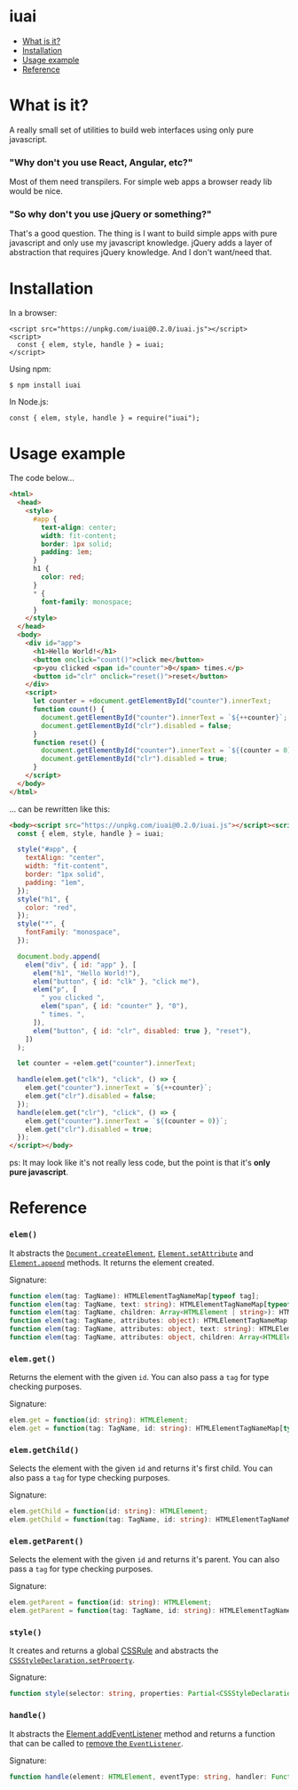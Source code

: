 # iuai

- [What is it?](#what-is-it)
- [Installation](#installation)
- [Usage example](#usage-example)
- [Reference](#reference)

# What is it?

A really small set of utilities to build web interfaces using only pure javascript.

### "Why don't you use React, Angular, etc?"

Most of them need transpilers. For simple web apps a browser ready lib would be nice.

### "So why don't you use jQuery or something?"

That's a good question. The thing is I want to build simple apps with pure javascript and only use my javascript knowledge. jQuery adds a layer of abstraction that requires jQuery knowledge. And I don't want/need that.

# Installation

In a browser:

```
<script src="https://unpkg.com/iuai@0.2.0/iuai.js"></script>
<script>
  const { elem, style, handle } = iuai;
</script>
```

Using npm:

```
$ npm install iuai
```

In Node.js:

```
const { elem, style, handle } = require("iuai");
```

# Usage example

The code below...

```html
<html>
  <head>
    <style>
      #app {
        text-align: center;
        width: fit-content;
        border: 1px solid;
        padding: 1em;
      }
      h1 {
        color: red;
      }
      * {
        font-family: monospace;
      }
    </style>
  </head>
  <body>
    <div id="app">
      <h1>Hello World!</h1>
      <button onclick="count()">click me</button>
      <p>you clicked <span id="counter">0</span> times.</p>
      <button id="clr" onclick="reset()">reset</button>
    </div>
    <script>
      let counter = +document.getElementById("counter").innerText;
      function count() {
        document.getElementById("counter").innerText = `${++counter}`;
        document.getElementById("clr").disabled = false;
      }
      function reset() {
        document.getElementById("counter").innerText = `${(counter = 0)}`;
        document.getElementById("clr").disabled = true;
      }
    </script>
  </body>
</html>
```

... can be rewritten like this:

```html
<body><script src="https://unpkg.com/iuai@0.2.0/iuai.js"></script><script>
  const { elem, style, handle } = iuai;

  style("#app", {
    textAlign: "center",
    width: "fit-content",
    border: "1px solid",
    padding: "1em",
  });
  style("h1", {
    color: "red",
  });
  style("*", {
    fontFamily: "monospace",
  });

  document.body.append(
    elem("div", { id: "app" }, [
      elem("h1", "Hello World!"),
      elem("button", { id: "clk" }, "click me"),
      elem("p", [
        " you clicked ",
        elem("span", { id: "counter" }, "0"),
        " times. ",
      ]),
      elem("button", { id: "clr", disabled: true }, "reset"),
    ])
  );

  let counter = +elem.get("counter").innerText;

  handle(elem.get("clk"), "click", () => {
    elem.get("counter").innerText = `${++counter}`;
    elem.get("clr").disabled = false;
  });
  handle(elem.get("clr"), "click", () => {
    elem.get("counter").innerText = `${(counter = 0)}`;
    elem.get("clr").disabled = true;
  });
</script></body>
```

ps: It may look like it's not really less code, but the point is that it's **only pure javascript**.

# Reference

### `elem()`

It abstracts the [`Document.createElement`](https://developer.mozilla.org/en-US/docs/Web/API/Document/createElement), [`Element.setAttribute`](https://developer.mozilla.org/en-US/docs/Web/API/Element/setAttribute) and [`Element.append`](https://developer.mozilla.org/en-US/docs/Web/API/Element/append) methods. It returns the element created.

Signature:

```typescript
function elem(tag: TagName): HTMLElementTagNameMap[typeof tag];
function elem(tag: TagName, text: string): HTMLElementTagNameMap[typeof tag];
function elem(tag: TagName, children: Array<HTMLElement | string>): HTMLElementTagNameMap[typeof tag];
function elem(tag: TagName, attributes: object): HTMLElementTagNameMap[typeof tag];
function elem(tag: TagName, attributes: object, text: string): HTMLElementTagNameMap[typeof tag];
function elem(tag: TagName, attributes: object, children: Array<HTMLElement | string>): HTMLElementTagNameMap[typeof tag];
```

### `elem.get()`

Returns the element with the given `id`. You can also pass a `tag` for type checking purposes.

Signature:

```typescript
elem.get = function(id: string): HTMLElement;
elem.get = function(tag: TagName, id: string): HTMLElementTagNameMap[typeof tag];
```

### `elem.getChild()`

Selects the element with the given `id` and returns it's first child. You can also pass a `tag` for type checking purposes.

Signature:

```typescript
elem.getChild = function(id: string): HTMLElement;
elem.getChild = function(tag: TagName, id: string): HTMLElementTagNameMap[typeof tag];
```

### `elem.getParent()`

Selects the element with the given `id` and returns it's parent. You can also pass a `tag` for type checking purposes.

Signature:

```typescript
elem.getParent = function(id: string): HTMLElement;
elem.getParent = function(tag: TagName, id: string): HTMLElementTagNameMap[typeof tag];
```

### `style()`

It creates and returns a global [CSSRule](https://developer.mozilla.org/en-US/docs/Web/API/CSSRule) and abstracts the [`CSSStyleDeclaration.setProperty`](https://developer.mozilla.org/en-US/docs/Web/API/CSSStyleDeclaration/setProperty).

Signature:

```typescript
function style(selector: string, properties: Partial<CSSStyleDeclaration>): CSSStyleRule;
```

### `handle()`

It abstracts the [Element.addEventListener](https://developer.mozilla.org/en-US/docs/Web/API/EventTarget/addEventListener) method and returns a function that can be called to [remove the `EventListener`](https://developer.mozilla.org/en-US/docs/Web/API/EventTarget/removeEventListener).

Signature:

```typescript
function handle(element: HTMLElement, eventType: string, handler: Function): () => void;
```
